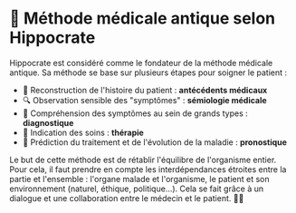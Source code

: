 # 🏥 Méthode médicale antique selon Hippocrate

Hippocrate est considéré comme le fondateur de la méthode médicale antique. Sa méthode se base sur plusieurs étapes pour soigner le patient :

- 📜 Reconstruction de l'histoire du patient : **antécédents médicaux**
- 🔍 Observation sensible des "symptômes" : **sémiologie médicale**
- 🧐 Compréhension des symptômes au sein de grands types : **diagnostique**
- 💊 Indication des soins : **thérapie**
- 🔮 Prédiction du traitement et de l'évolution de la maladie : **pronostique**

Le but de cette méthode est de rétablir l'équilibre de l'organisme entier. Pour cela, il faut prendre en compte les interdépendances étroites entre la partie et l'ensemble : l'organe malade et l'organisme, le patient et son environnement (naturel, éthique, politique...). Cela se fait grâce à un dialogue et une collaboration entre le médecin et le patient. 🤝🏻
